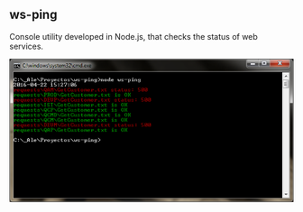 

ws-ping
-------

Console utility developed in Node.js, that checks the status of web services.

![Execution screenshot](https://github.com/aleiglesias/ws-ping/blob/master/ws-ping-01.png)


